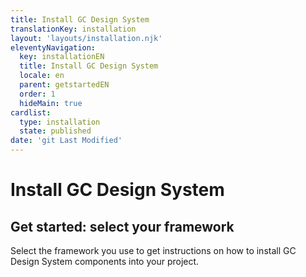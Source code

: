 ```yaml
---
title: Install GC Design System
translationKey: installation
layout: 'layouts/installation.njk'
eleventyNavigation:
  key: installationEN
  title: Install GC Design System
  locale: en
  parent: getstartedEN
  order: 1
  hideMain: true
cardlist:
  type: installation
  state: published
date: 'git Last Modified'
---
```


# Install GC Design System

## Get started: select your framework

Select the framework you use to get instructions on how to install GC Design System components into your project.

